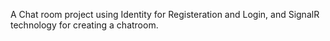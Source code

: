 A Chat room project using Identity for Registeration and Login, and SignalR technology for creating a chatroom.
